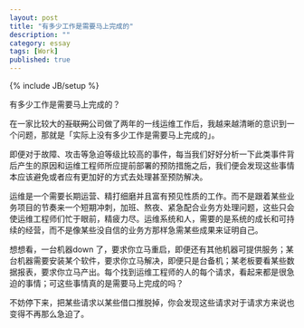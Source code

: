 ```yaml
---
layout: post
title: "有多少工作是需要马上完成的"
description: ""
category: essay
tags: [Work]
published: true
---
```


{% include JB/setup %}

有多少工作是需要马上完成的？

在一家比较大的<del>互联网</del>公司做了两年的一线运维工作后，我越来越清晰的意识到一个问题，那就是「实际上没有多少工作是需要马上完成的」。

即便对于故障、攻击等急迫等级比较高的事件，每当我们好好分析一下此类事件背后产生的原因和运维工程师所应提前部署的预防措施之后，我们便会发现这些事情本应该避免或者应有更加好的方式去处理甚至预防解决。

运维是一个需要长期运营、精打细磨并且富有预见性质的工作。而不是跟着某些业务项目的节奏来一个短期冲刺，加班、熬夜、紧急配合业务方处理问题，这些只会使运维工程师们忙于眼前，精疲力尽。运维系统和人，需要的是系统的成长和可持续的经营，而不是像某些没自信的业务方那样急需某些成果来证明自己。

想想看，一台机器down 了，要求你立马重启，即便还有其他机器可提供服务；某台机器需要安装某个软件，要求你立马解决，即便只是台备机；某老板要看某些数据报表，要求你立马产出。每个找到运维工程师的人的每个请求，看起来都是很急迫的事情；可这些事情真的是需要马上完成的吗？

不妨停下来，把某些请求以某些借口推脱掉，你会发现这些请求对于请求方来说也变得不再那么急迫了。